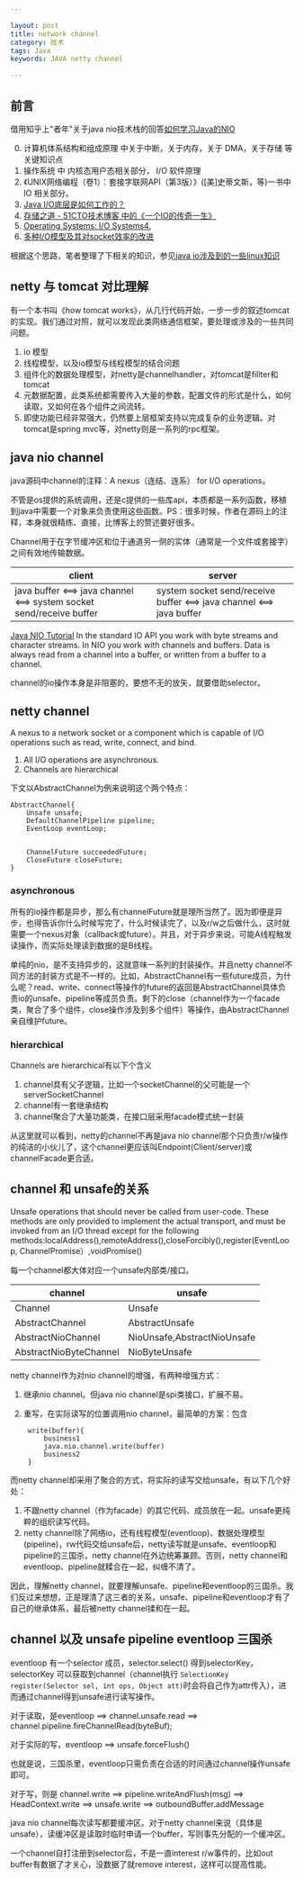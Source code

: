 ```yaml
---

layout: post
title: network channel
category: 技术
tags: Java
keywords: JAVA netty channel

---
```


## 前言

借用知乎上"者年"关于java nio技术栈的回答[如何学习Java的NIO](https://www.zhihu.com/question/29005375/answer/43021911)


0. 计算机体系结构和组成原理 中关于中断，关于内存，关于 DMA，关于存储 等关键知识点
1. 操作系统 中 内核态用户态相关部分，  I/O 软件原理
2. 《UNIX网络编程（卷1）：套接字联网API（第3版）》([美]史蒂文斯，等)一书中 IO 相关部分。
3. [Java I/O底层是如何工作的？](http://www.importnew.com/14111.html)
4. [存储之道 - 51CTO技术博客 中的《一个IO的传奇一生》](http://alanwu.blog.51cto.com/3652632/d-8)
5. [Operating Systems: I/O Systems4. ](https://www.cs.uic.edu/~jbell/CourseNotes/OperatingSystems/13_IOSystems.html)
6. [多种I/O模型及其对socket效率的改进](http://mickhan.blog.51cto.com/2517040/1586370)

根据这个思路，笔者整理了下相关的知识，参见[java io涉及到的一些linux知识](http://qiankunli.github.io/2017/04/16/linux_io.html)


## netty 与 tomcat 对比理解

有一个本书叫《how tomcat works》，从几行代码开始，一步一步的叙述tomcat的实现。我们通过对照，就可以发现此类网络通信框架，要处理或涉及的一些共同问题。

1. io 模型
2. 线程模型，以及io模型与线程模型的结合问题
3. 组件化的数据处理模型，对netty是channelhandler，对tomcat是fillter和tomcat
4. 元数据配置，此类系统都需要传入大量的参数，配置文件的形式是什么，如何读取，又如何在各个组件之间流转。
5. 即使功能已经非常强大，仍然要上层框架支持以完成复杂的业务逻辑。对tomcat是spring mvc等，对netty则是一系列的rpc框架。


## java nio channel

java源码中channel的注释：A nexus（连结、连系） for I/O operations。

不管是os提供的系统调用，还是c提供的一些库api，本质都是一系列函数，移植到java中需要一个对象来负责使用这些函数。PS：很多时候，作者在源码上的注释，本身就很精练、直接，比博客上的赘述要好很多。

Channel用于在字节缓冲区和位于通道另一侧的实体（通常是一个文件或套接字）之间有效地传输数据。

|client|server|
|---|---|
|java buffer <==> java channel <==> system socket send/receive buffer|system socket send/receive buffer <==> java channel <==> java buffer|

[Java NIO Tutorial](http://tutorials.jenkov.com/java-nio/index.html)
In the standard IO API you work with byte streams and character streams. In NIO you work with channels and buffers. Data is always read from a channel into a buffer, or written from a buffer to a channel.

channel的io操作本身是非阻塞的，要想不无的放矢，就要借助selector。

## netty channel

A nexus to a network socket or a component which is capable of I/O
operations such as read, write, connect, and bind.

1. All I/O operations are asynchronous.
2. Channels are hierarchical

下文以AbstractChannel为例来说明这个两个特点：

	AbstractChannel{
		Unsafe unsafe;
		DefaultChannelPipeline pipeline;
		EventLoop eventLoop;
		
		
		ChannelFuture succeededFuture;
		CloseFuture closeFuture;
	}

### asynchronous

所有的io操作都是异步，那么有channelFuture就是理所当然了。因为即便是异步，也得告诉你什么时候写完了，什么时候读完了，以及r/w之后做什么，这时就需要一个nexus对象（callback或future）。并且，对于异步来说，可能A线程触发读操作，而实际处理读到数据的是B线程。

单纯的nio，是不支持异步的，这就意味一系列的封装操作。并且netty channel不同方法的封装方式是不一样的。比如，AbstractChannel有一些future成员，为什么呢？read、write、connect等操作的future的返回是AbstractChannel具体负责io的unsafe、pipeline等成员负责。剩下的close（channel作为一个facade类，聚合了多个组件，close操作涉及到多个组件）等操作，由AbstractChannel亲自维护future。

### hierarchical

Channels are hierarchical有以下个含义

1. channel具有父子逻辑，比如一个socketChannel的父可能是一个serverSocketChannel
2. channel有一套继承结构
3. channel聚合了大量功能类，在接口层采用facade模式统一封装
		
从这里就可以看到，netty的channel不再是java nio channel那个只负责r/w操作的纯洁的小伙儿了，这个channel更应该叫Endpoint(Client/server)或channelFacade更合适。



## channel 和 unsafe的关系

Unsafe operations that should never be called from user-code. These methods
are only provided to implement the actual transport, and must be invoked from an I/O thread except for the
following methods:localAddress(),remoteAddress(),closeForcibly(),register(EventLoop, ChannelPromise）,voidPromise()

每一个channel都大体对应一个unsafe内部类/接口。
	
|channel |unsafe|
|---|---|
|Channel|Unsafe|
|AbstractChannel|AbstractUnsafe|
|AbstractNioChannel|NioUnsafe,AbstractNioUnsafe|
|AbstractNioByteChannel|NioByteUnsafe|

netty channel作为对nio channel的增强，有两种增强方式：

1. 继承nio channel。但java nio channel是spi类接口，扩展不易。
2. 重写，在实际读写的位置调用nio channel，最简单的方案：包含

		write(buffer){
			business1
			java.nio.channel.write(buffer)
			business2
		}
而netty channel却采用了聚合的方式，将实际的读写交给unsafe，有以下几个好处：

   1. 不跟netty channel（作为facade）的其它代码、成员放在一起。unsafe更纯粹的组织读写代码。
   2. netty channel除了网络io，还有线程模型(eventloop)、数据处理模型(pipeline)，rw代码交给unsafe后，netty读写就是unsafe、eventloop和pipeline的三国杀，netty channel在外边统筹兼顾。否则，netty channel和eventloop、pipeline就糅合在一起，纠缠不清了。
	
因此，理解netty channel，就要理解unsafe、pipeline和eventloop的三国杀。我们反过来想想，正是理清了这三者的关系，unsafe、pipeline和eventloop才有了自己的继承体系，最后被netty channel揉和在一起。

## channel 以及 unsafe pipeline eventloop 三国杀

eventloop 有一个selector 成员，selector.select() 得到selectorKey，selectorKey 可以获取到channel（channel执行 `SelectionKey register(Selector sel, int ops, Object att)`时会将自己作为attr传入），进而通过channel得到unsafe进行读写操作。

对于读取，是eventloop ==> channel.unsafe.read ==>              channel.pipeline.fireChannelRead(byteBuf);

对于实际的写，eventloop ==> unsafe.forceFlush()

也就是说，三国杀里，eventloop只需负责在合适的时间通过channel操作unsafe即可。

对于写，则是 channel.write ==> pipeline.writeAndFlush(msg) ==> HeadContext.write ==> unsafe.write ==> outboundBuffer.addMessage


java nio channel每次读写都要缓冲区。对于netty channel来说（具体是unsafe），读缓冲区是读取时临时申请一个buffer，写则事先分配的一个缓冲区。

一个channel自打注册到selector后，不是一直interest r/w事件的，比如out buffer有数据了才关心，没数据了就remove interest，这样可以提高性能。

